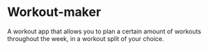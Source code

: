 # Workout-maker
A workout app that allows you to plan a certain amount of workouts throughout the week, in a workout split of your choice.
